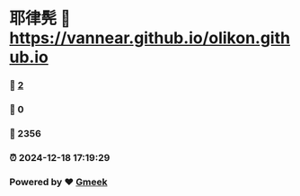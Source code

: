 # 耶律髡 :link: https://vannear.github.io/olikon.github.io 
### :page_facing_up: [2](https://vannear.github.io/olikon.github.io/tag.html) 
### :speech_balloon: 0 
### :hibiscus: 2356 
### :alarm_clock: 2024-12-18 17:19:29 
### Powered by :heart: [Gmeek](https://github.com/Meekdai/Gmeek)
